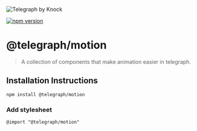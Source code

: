 ![Telegraph by Knock](https://github.com/knocklabs/telegraph/assets/29106675/9b5022e3-b02c-4582-ba57-3d6171e45e44)

[![npm version](https://img.shields.io/npm/v/@telegraph/button.svg)](https://www.npmjs.com/package/@telegraph/motion)

# @telegraph/motion
> A collection of components that make animation easier in telegraph.

## Installation Instructions

```
npm install @telegraph/motion
```

### Add stylesheet
```
@import "@telegraph/motion"
```
